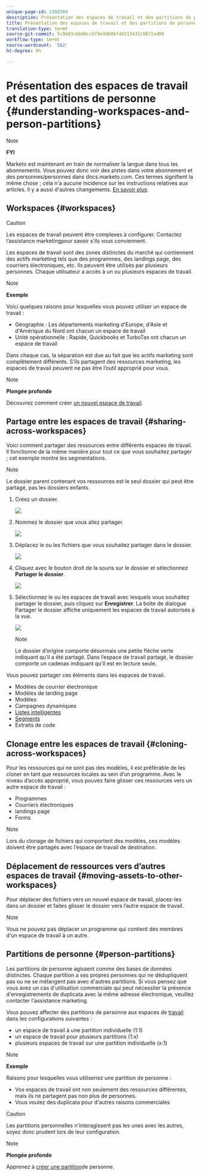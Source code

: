 ```yaml
---
unique-page-id: 2360309
description: Présentation des espaces de travail et des partitions de personne - Documents marketing - Documentation du produit
title: Présentation des espaces de travail et des partitions de personne
translation-type: tm+mt
source-git-commit: 5c9683c6b00ccbf9e9d606fd4513432c9872ad00
workflow-type: tm+mt
source-wordcount: '562'
ht-degree: 0%

---
```



# Présentation des espaces de travail et des partitions de personne {#understanding-workspaces-and-person-partitions}

>[!NOTE]
>
>**FYI**
>
>Marketo est maintenant en train de normaliser la langue dans tous les abonnements. Vous pouvez donc voir des pistes dans votre abonnement et des personnes/personnes dans docs.marketo.com. Ces termes signifient la même chose ; cela n&#39;a aucune incidence sur les instructions relatives aux articles. Il y a aussi d&#39;autres changements. [En savoir plus](http://docs.marketo.com/display/DOCS/Updates+to+Marketo+Terminology).

## Workspaces {#workspaces}

>[!CAUTION]
>
>Les espaces de travail peuvent être complexes à configurer.  Contactez l’assistance [](http://support.marketo.com/) marketingpour savoir s’ils vous conviennent.

Les espaces de travail sont des zones distinctes du marché qui contiennent des actifs marketing tels que des programmes, des landings page, des courriers électroniques, etc. Ils peuvent être utilisés par plusieurs personnes. Chaque utilisateur a accès à un ou plusieurs espaces de travail.

>[!NOTE]
>
>**Exemple**
>
>Voici quelques raisons pour lesquelles vous pouvez utiliser un espace de travail :
>
>* Géographie : Les départements marketing d&#39;Europe, d&#39;Asie et d&#39;Amérique du Nord ont chacun un espace de travail
>* Unité opérationnelle : Rapide, Quickbooks et TurboTax ont chacun un espace de travail

>
>
Dans chaque cas, la séparation est due au fait que les actifs marketing sont complètement différents. S’ils partagent des ressources marketing, les espaces de travail peuvent ne pas être l’outil approprié pour vous.

>[!NOTE]
>
>**Plongée profonde**
>
>Découvrez comment créer [un nouvel espace de travail](create-a-new-workspace.md).

## Partage entre les espaces de travail {#sharing-across-workspaces}

Voici comment partager des ressources entre différents espaces de travail. Il fonctionne de la même manière pour tout ce que vous souhaitez partager ; cet exemple montre les segmentations.

>[!NOTE]
>
>Le dossier parent contenant vos ressources est le seul dossier qui peut être partagé, pas les dossiers enfants.

1. Créez un dossier.

   ![](assets/one.png)

1. Nommez le dossier que vous allez partager.

   ![](assets/two.png)

1. Déplacez le ou les fichiers que vous souhaitez partager dans le dossier.

   ![](assets/three.png)

1. Cliquez avec le bouton droit de la souris sur le dossier et sélectionnez **Partager le dossier**.

   ![](assets/four.png)

1. Sélectionnez le ou les espaces de travail avec lesquels vous souhaitez partager le dossier, puis cliquez sur **Enregistrer**. La boîte de dialogue Partager le dossier affiche uniquement les espaces de travail autorisés à la vue.

   ![](assets/image2015-5-27-11-3a6-3a40.png)

   >[!NOTE]
   >
   >Le dossier d’origine comporte désormais une petite flèche verte indiquant qu’il a été partagé. Dans l’espace de travail partagé, le dossier comporte un cadenas indiquant qu’il est en lecture seule.

Vous pouvez partager ces éléments dans les espaces de travail.

* Modèles de courrier électronique
* Modèles de landing page
* Modèles
* Campagnes dynamiques
* [Listes intelligentes](../../../product-docs/core-marketo-concepts/smart-lists-and-static-lists/using-smart-lists/reference-a-list-or-smart-list-across-workspaces.md)
* [Segments](share-segmentations-across-workspaces-and-partitions.md)
* Extraits de code

## Clonage entre les espaces de travail {#cloning-across-workspaces}

Pour les ressources qui ne sont pas des modèles, il est préférable de les cloner en tant que ressources locales au sein d’un programme.  Avec le niveau d’accès approprié, vous pouvez faire glisser ces ressources vers un autre espace de travail :

* Programmes
* Courriers électroniques
* landings page
* Forms

>[!NOTE]
>
>Lors du clonage de fichiers qui comportent des modèles, ces modèles doivent être partagés avec l’espace de travail de destination.

## Déplacement de ressources vers d’autres espaces de travail {#moving-assets-to-other-workspaces}

Pour déplacer des fichiers vers un nouvel espace de travail, placez-les dans un dossier et faites glisser le dossier vers l’autre espace de travail.

>[!NOTE]
>
>Vous ne pouvez pas déplacer un programme qui contient des membres d&#39;un espace de travail à un autre.

## Partitions de personne {#person-partitions}

Les partitions de personne agissent comme des bases de données distinctes. Chaque partition a ses propres personnes qui ne dédupliquent pas ou ne se mélangent pas avec d&#39;autres partitions. Si vous pensez que vous avez un cas d&#39;utilisation commerciale qui peut nécessiter la présence d&#39;enregistrements de duplicata avec la même adresse électronique, veuillez contacter l&#39;assistance [](http://support.marketo.com)marketing.

Vous pouvez affecter des partitions de personne aux espaces de [travail](create-a-new-workspace.md) dans les configurations suivantes :

* un espace de travail à une partition individuelle (1:1)
* un espace de travail pour plusieurs partitions (1:x)
* plusieurs espaces de travail sur une partition individuelle (x:1)

>[!NOTE]
>
>**Exemple**
>
>Raisons pour lesquelles vous utiliseriez une partition de personne :
>
>* Vos espaces de travail ont non seulement des ressources différentes, mais ils ne partagent pas non plus de personnes.
>* Vous voulez des duplicata pour d&#39;autres raisons commerciales

>



>[!CAUTION]
>
>Les partitions personnelles n&#39;interagissent pas les unes avec les autres, soyez donc prudent lors de leur configuration.

>[!NOTE]
>
>**Plongée profonde**
>
> Apprenez à [créer une partition](create-a-person-partition.md)de personne.

